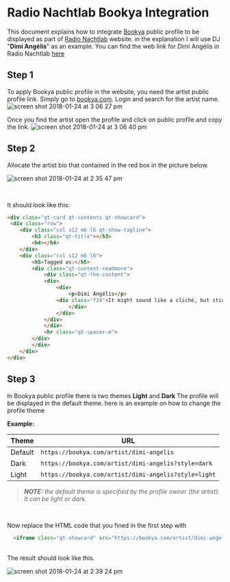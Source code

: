 # Radio Nachtlab Bookya Integration

This document explains how to integrate [Bookya](https://bookya.com) public profile to be displayed as part of [Radio Nachtlab](http://radionachtlab.com/) website. in the explanation I will use DJ "**Dimi Angélis**" as an example. You can find the web link for Dimi Angélis in Radio Nachtlab [here](http://radionachtlab.com/index.php/shows/angls-on-air-with-dimi-angelis-deniro/)

## Step 1

To apply Bookya public profile in the website, you need the artist public profile link. Simply go to [bookya.com](https://bookya.com). Login and search for the artist name.
![screen shot 2018-01-24 at 3 06 27 pm](https://user-images.githubusercontent.com/6648552/35318901-730b6820-0118-11e8-883e-b8cde1f08579.png)


Once you find the artist open the profile and click on public profile and copy the link.
![screen shot 2018-01-24 at 3 06 40 pm](https://user-images.githubusercontent.com/6648552/35318902-733b2d1c-0118-11e8-89df-8c7376d0fcae.png)

## Step 2

Allocate the artist bio that contained in the red box in the picture below.

![screen shot 2018-01-24 at 2 35 47 pm](https://user-images.githubusercontent.com/6648552/35318005-74e152ee-0114-11e8-8dc3-835abb86e00c.png)

<br/>

It should look like this:

```html
<div class="qt-card qt-contents qt-showcard">
 <div class="row">
	<div class="col s12 m6 l6 qt-show-tagline">
		<h3 class="qt-title"></h3>
		<h4></h4>
	</div>
	<div class="col s12 m6 l6">
		<h5>Tagged as:</h5>
		<div class="qt-content-readmore">
			<div class="qt-the-content">
			<div>
				<div>
					<p>Dimi Angélis</p>
			    <div class="f24">It might sound like a cliché, but sticking to what you believe in really does pay off in the end. Dimi has been actively involved in the Dutch technoscene since the late nineties, his legendary raves at various locations still speaking to the imagination of many. Technofreaks abroad must know Dimi from his Counterpart and A&amp;S project (w/ Jeroen Search). For their sound they draw inspiration from the classical Detroit minimalists and give it their own contemporary twist. As for Dimi’s dj-sets, he can venture into the deepest of house or the bloodiest of nosebleed techno, but he always stays true to himself and to the music in its purest form.
					</div>
				</div>
			</div>
			</div>
			<hr class="qt-spacer-m">
		</div>
		</div>
	</div>
</div>

```

## Step 3

In Bookya public profile there is two themes **Light** and **Dark** The profile will be displayed in the default theme. here is an example on how to change the profile theme

__Example:__

Theme | URL
---|---
Default | `https://bookya.com/artist/dimi-angelis`
Dark | `https://bookya.com/artist/dimi-angelis?style=dark`
Light | `https://bookya.com/artist/dimi-angelis?style=light`
> _**NOTE:** the default theme is specified by the profile owner (the artist). It can be light or dark._

<br/>

Now replace the HTML code that you fined in the first step with

```html
  <iframe class="qt-showcard" src="https://bookya.com/artist/dimi-angelis"></iframe>
```
<br/>
The result should look like this.

![screen shot 2018-01-24 at 2 39 24 pm](https://user-images.githubusercontent.com/6648552/35318006-751651c4-0114-11e8-9804-9e17cc8c37c7.png)
